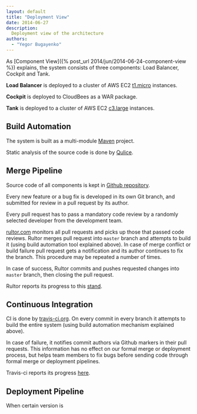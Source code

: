 ```yaml
---
layout: default
title: "Deployment View"
date: 2014-06-27
description:
  Deployment view of the architecture
authors:
  - "Yegor Bugayenko"
---
```


As [Component View]({% post_url 2014/jun/2014-06-24-component-view %})
explains, the system consists of three components:
Load Balancer, Cockpit and Tank.

**Load Balancer** is deployed to a cluster of AWS EC2
[t1.micro](http://aws.amazon.com/ec2/instance-types/)
instances.

**Cockpit** is deployed to CloudBees as a WAR package.

**Tank** is deployed to a cluster of AWS EC2
[c3.large](http://aws.amazon.com/ec2/instance-types/)
instances.

## Build Automation

The system is built as a multi-module
[Maven](http://maven.apache.org/) project.

Static analysis of the source code is done by
[Qulice](http://www.qulice.com).

## Merge Pipeline

Source code of all components is kept in
[Github repository](https://github.com/yegor256/thindeck).

Every new feature or a bug fix is developed in its own Git branch,
and submitted for review in a pull request by its author.

Every pull request has to pass a mandatory code review by a randomly
selected developer from the development team.

[rultor.com](http://www.rultor.com) monitors all pull requests and
picks up those that passed code reviews. Rultor merges pull request
into `master` branch and attempts to build it (using build automation
tool explained above). In case of merge conflict or build failure
pull request gets a notification and its author continues to fix the branch.
This procedure may be repeated a number of times.

In case of success, Rultor commits and pushes requested changes
into `master` branch, then closing the pull request.

Rultor reports its progress to this [stand](http://www.rultor.com/s/thindeck).

## Continuous Integration

CI is done by [travis-ci.org](http://www.travis-ci.org).
On every commit in every branch it attempts to build the entire
system (using build automation mechanism explained above).

In case of failure, it notifies commit authors via Github markers
in their pull requests. This information has no effect on
our formal merge or deployment process, but helps team members
to fix bugs before sending code through formal merge or
deployment pipelines.

Travis-ci reports its progress [here](https://travis-ci.org/yegor256/thindeck).

## Deployment Pipeline

When certain version is
